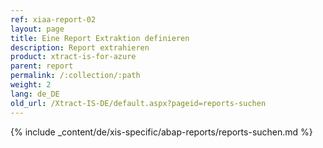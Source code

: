 ```yaml
---
ref: xiaa-report-02
layout: page
title: Eine Report Extraktion definieren
description: Report extrahieren
product: xtract-is-for-azure
parent: report
permalink: /:collection/:path
weight: 2
lang: de_DE
old_url: /Xtract-IS-DE/default.aspx?pageid=reports-suchen
---
```


{% include _content/de/xis-specific/abap-reports/reports-suchen.md %}

